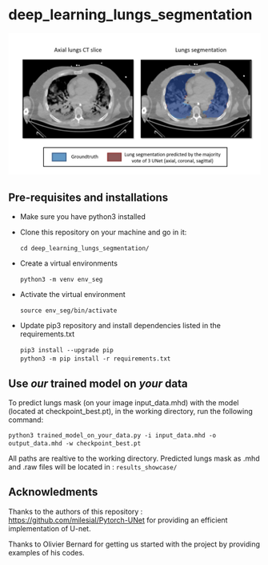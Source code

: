 # deep_learning_lungs_segmentation

![example](example.jpg)

## Pre-requisites and installations

* Make sure you have python3 installed  

* Clone this repository on your machine and go in it:  

    `cd deep_learning_lungs_segmentation/`  

* Create a virtual environments  

    `python3 -m venv env_seg`  

* Activate the virtual environment  

    `source env_seg/bin/activate`  

* Update pip3 repository and install dependencies listed in the requirements.txt  

    `pip3 install --upgrade pip`  
    `python3 -m pip install -r requirements.txt`  
 

## Use *our* trained model on *your* data

To predict lungs mask (on your image input_data.mhd) with the model (located at checkpoint_best.pt), in the working directory, run the following command:

    python3 trained_model_on_your_data.py -i input_data.mhd -o output_data.mhd -w checkpoint_best.pt
All paths are realtive to the working directory.
Predicted lungs mask as .mhd and .raw files will be located in : `results_showcase/`  
  


## Acknowledments

Thanks to the authors of this repository : https://github.com/milesial/Pytorch-UNet for providing an efficient implementation of U-net.  

Thanks to Olivier Bernard for getting us started with the project by providing examples of his codes.
